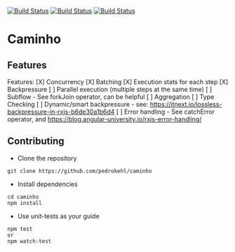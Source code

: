 [![Build Status](https://github.com/pedrokehl/caminho/workflows/Build/badge.svg)](https://github.com/pedrokehl/caminho/actions)
[![Build Status](https://github.com/pedrokehl/caminho/workflows/Lint/badge.svg)](https://github.com/pedrokehl/caminho/actions)
[![Build Status](https://github.com/pedrokehl/caminho/workflows/Test/badge.svg)](https://github.com/pedrokehl/caminho/actions)

# Caminho

## Features

Features:
[X] Concurrency
[X] Batching
[X] Execution stats for each step
[X] Backpressure
[ ] Parallel execution (multiple steps at the same time)
[ ] Subflow - See forkJoin operator, can be helpful
[ ] Aggregation
[ ] Type Checking
[ ] Dynamic/smart backpressure - see: https://itnext.io/lossless-backpressure-in-rxjs-b6de30a1b6d4
[ ] Error handling - See catchError operator, and https://blog.angular-university.io/rxjs-error-handling/

## Contributing
- Clone the repository
```
git clone https://github.com/pedrokehl/caminho
```
- Install dependencies
```
cd caminho
npm install
```
- Use unit-tests as your guide
```
npm test
or
npm watch-test
```
